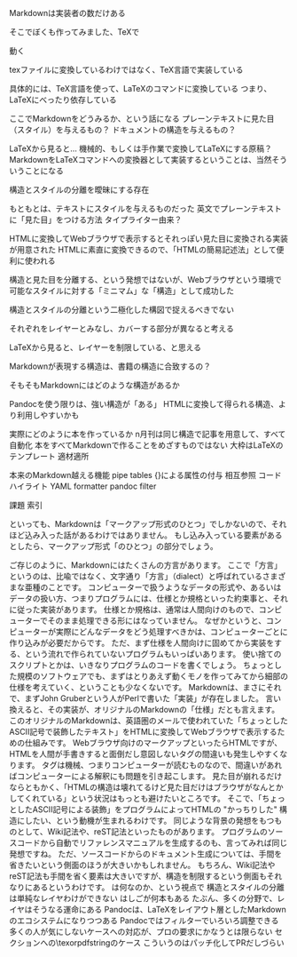 Markdownは実装者の数だけある

そこでぼくも作ってみました、TeXで

動く

texファイルに変換しているわけではなく、TeX言語で実装している

具体的には、TeX言語を使って、LaTeXのコマンドに変換している
    つまり、LaTeXにべったり依存している

ここでMarkdownをどうみるか、という話になる
    プレーンテキストに見た目（スタイル）を与えるもの？
    ドキュメントの構造を与えるもの？

LaTeXから見ると…
    機械的、もしくは手作業で変換してLaTeXにする原稿？
    MarkdownをLaTeXコマンドへの変換器として実装するということは、当然そういうことになる

構造とスタイルの分離を曖昧にする存在

もともとは、テキストにスタイルを与えるものだった
    英文でプレーンテキストに「見た目」をつける方法
        タイプライター由来？

HTMLに変換してWebブラウザで表示するとそれっぽい見た目に変換される実装が用意された
    HTMLに素直に変換できるので、「HTMLの簡易記述法」として便利に使われる

構造と見た目を分離する、という発想ではないが、Webブラウザという環境で可能なスタイルに対する「ミニマム」な「構造」として成功した

構造とスタイルの分離という二極化した構図で捉えるべきでない

それぞれをレイヤーとみなし、カバーする部分が異なると考える

LaTeXから見ると、レイヤーを制限している、と思える

Markdownが表現する構造は、書籍の構造に合致するの？

そもそもMarkdownにはどのような構造があるか
    
Pandocを使う限りは、強い構造が「ある」
    HTMLに変換して得られる構造、より利用しやすいかも

実際にどのように本を作っているか
    n月刊は同じ構造で記事を用意して、すべて自動化
    本をすべてMarkdownで作ることをめざすものではない
        大枠はLaTeXのテンプレート
        適材適所

本来のMarkdown越える機能
    pipe tables
    {}による属性の付与
        相互参照
        コードハイライト
    YAML formatter
    pandoc filter

課題
    索引
    

といっても、Markdownは「マークアップ形式のひとつ」でしかないので、それほど込み入った話があるわけではありません。
もし込み入っている要素があるとしたら、マークアップ形式「のひとつ」の部分でしょう。

ご存じのように、Markdownにはたくさんの方言があります。
ここで「方言」というのは、比喩ではなく、文字通り「方言」（dialect）と呼ばれているさまざまな亜種のことです。
コンピューターで扱うようなデータの形式や、あるいはデータの扱い方、つまりプログラムには、仕様とか規格といった約束事と、それに従った実装があります。
仕様とか規格は、通常は人間向けのもので、コンピューターでそのまま処理できる形にはなっていません。
なぜかというと、コンピューターが実際にどんなデータをどう処理すべきかは、コンピューターごとに作り込みが必要だからです。
ただ、まず仕様を人間向けに固めてから実装をする、という流れで作られていないプログラムもいっぱいあります。
使い捨てのスクリプトとかは、いきなりプログラムのコードを書くでしょう。
ちょっとした規模のソフトウェアでも、まずはとりあえず動くモノを作ってみてから細部の仕様を考えていく、ということも少なくないです。
Markdownは、まさにそれで、まずJohn Gruberという人がPerlで書いた「実装」が存在しました。
言い換えると、その実装が、オリジナルのMarkdownの「仕様」だとも言えます。
このオリジナルのMarkdownは、英語圏のメールで使われていた「ちょっとしたASCII記号で装飾したテキスト」をHTMLに変換してWebブラウザで表示するための仕組みです。
Webブラウザ向けのマークアップといったらHTMLですが、HTMLを人間が手書きすると面倒だし意図しないタグの間違いも発生しやすくなります。
タグは機械、つまりコンピューターが読むものなので、間違いがあればコンピューターによる解釈にも問題を引き起こします。
見た目が崩れるだけならともかく、「HTMLの構造は壊れてるけど見た目だけはブラウザがなんとかしてくれている」という状況はもっとも避けたいところです。
そこで、「ちょっとしたASCII記号による装飾」をプログラムによってHTMLの "かっちりした" 構造にしたい、という動機が生まれるわけです。
同じような背景の発想をもつものとして、Wiki記法や、reST記法といったものがあります。
プログラムのソースコードから自動でリファレンスマニュアルを生成するのも、言ってみれば同じ発想ですね。
ただ、ソースコードからのドキュメント生成については、手間を省きたいという側面のほうが大きいかもしれません。
もちろん、Wiki記法やreST記法も手間を省く要素は大きいですが、構造を制限するという側面もそれなりにあるというわけです。
は何なのか、という視点で
構造とスタイルの分離は単純なレイヤわけができない
	はしごが何本もある
	たぶん、多くの分野で、レイヤはそうなる運命にある
Pandocは、LaTeXをレイアウト層としたMarkdownのエコシステムになりつつある
Pandocではフィルターでいろいろ調整できる
多くの人が気にしないケースへの対応が、プロの要求にかなうとは限らない
	セクションへの\texorpdfstringのケース
	こういうのはパッチ化してPRだしづらい
